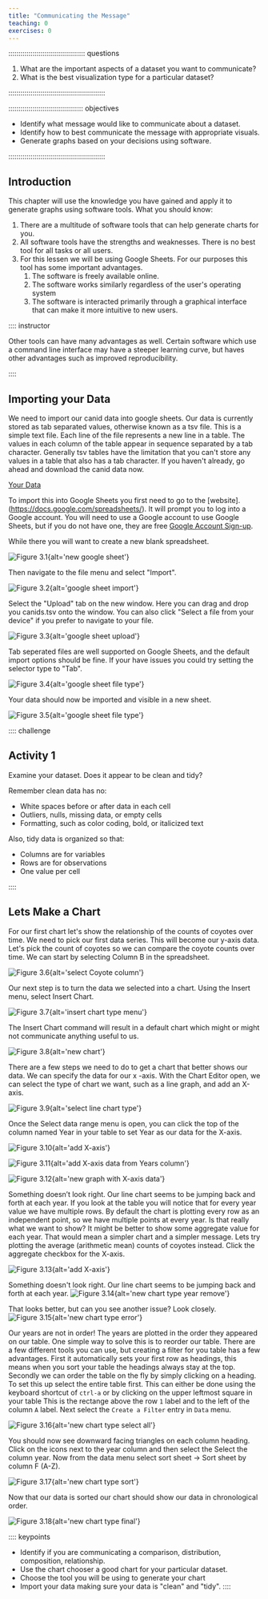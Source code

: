```yaml
---
title: "Communicating the Message"
teaching: 0
exercises: 0
---
```


:::::::::::::::::::::::::::::::::::::: questions 

1. What are the important aspects of a dataset you want to communicate?
2. What is the best visualization type for a particular dataset?

::::::::::::::::::::::::::::::::::::::::::::::::

::::::::::::::::::::::::::::::::::::: objectives

- Identify what message would like to communicate about a dataset.
- Identify how to best communicate the message with appropriate visuals.
- Generate graphs based on your decisions using software.

::::::::::::::::::::::::::::::::::::::::::::::::

## Introduction

This chapter will use the knowledge you have gained and apply it to generate graphs using software tools. What you should know:

1. There are a multitude of software tools that can help generate charts for you.
2. All software tools have the strengths and weaknesses. There is no best tool for all tasks or all users.
3. For this lessen we will be using Google Sheets. For our purposes this tool has some important advantages.
    1. The software is freely available online.
    2. The software works similarly regardless of the user's operating system
    3. The software is interacted primarily through a graphical interface that can make it more intuitive to new users.

:::: instructor

Other tools can have many advantages as well. Certain software which use a command line interface may have a steeper learning curve, but haves other advantages such as improved reproducibility. 

::::

## Importing your Data
We need to import our canid data into google sheets. Our data is currently stored as tab separated values, otherwise known as a tsv file. This is a simple text file. Each line of the file represents a new line in a table. The values in each column of the table appear in sequence separated by a tab character. Generally tsv tables have the limitation that you can't store any values in a table that also has a tab character. If you haven't already, go ahead and download the canid data now. 

[Your Data](data/canids.tsv)

To import this into Google Sheets you first need to go to the [website]. (https://docs.google.com/spreadsheets/). It will prompt you to log into a Google account. You will need to use a Google account to use Google Sheets, but if you do not have one, they are free [Google Account Sign-up](https://accounts.google.com/signup/v2/webcreateaccount?biz=false&flowName=GlifWebSignIn&flowEntry=SignUp&hl=en).

While there you will want to create a new blank spreadsheet.

![Figure 3.1](fig/03-new_google_sheet_circled.png){alt='new google sheet'}

Then navigate to the file menu and select "Import".

![Figure 3.2](fig/03-new_google_sheet_import.png){alt='google sheet import'}

Select the "Upload" tab on the new window. Here you can drag and drop you canids.tsv onto the window. You can also click "Select a file from your device" if you prefer to navigate to your file.

![Figure 3.3](fig/03-new_google_sheet_upload.png){alt='google sheet upload'}

Tab seperated files are well supported on Google Sheets, and the default import options should be fine. If your have issues you could try setting the selector type to "Tab".

![Figure 3.4](fig/03-new_google_sheet_file.png){alt='google sheet file type'}

Your data should now be imported and visible in a new sheet.

![Figure 3.5](fig/03-new_google_sheet_table.png){alt='google sheet file type'}

:::: challenge 

## Activity 1
Examine your dataset. Does it appear to be clean and tidy?

Remember clean data has no:
- White spaces before or after data in each cell
- Outliers, nulls, missing data, or empty cells
- Formatting, such as color coding, bold, or italicized text

Also, tidy data is organized so that:
- Columns are for variables
- Rows are for observations
- One value per cell

::::

## Lets Make a Chart

For our first chart let's show the relationship of the counts of coyotes over time. We need to pick our first data series. This will become our y-axis data. Let's pick the count of coyotes so we can compare the coyote counts over time. We can start by selecting  Column B in the spreadsheet.

![Figure 3.6](fig/03-select_coyotes.png){alt='select Coyote column'}

Our next step is to turn the data we selected into a chart. Using the Insert menu, select Insert Chart. 

![Figure 3.7](fig/03-insert_chart.png){alt='insert chart type menu'}

The Insert Chart command will result in a default chart which might or might not communicate anything useful to us. 

![Figure 3.8](fig/03-default_chart.png){alt='new chart'}

There are a few steps we need to do to get a chart that better shows our data. We can specify the data for our x -axis. With the Chart Editor open, we can select the type of chart we want, such as a line graph, and add an X-axis.

![Figure 3.9](fig/03-chart_thumbnails.png){alt='select line chart type'}

Once the Select data range menu is open, you can click the top of the column named Year in your table to set Year as our data for the X-axis.

![Figure 3.10](fig/03-add_x_axis.png){alt='add X-axis'}

![Figure 3.11](fig/03-select_years_column.png){alt='add X-axis data from Years column'}

![Figure 3.12](fig/03-default_years_chart.png){alt='new graph with X-axis data'}

Something doesn’t look right. Our line chart seems to be jumping back and forth at each year. If you look at the table you will notice that for every year value we have multiple rows. By default the chart is plotting every row as an independent point, so we have multiple points at every year. Is that really what we want to show? It might be better to show some aggregate value for each year. That would mean a simpler chart and a simpler message. Lets try plotting the average (arithmetic mean) counts of coyotes instead. Click the aggregate checkbox for the X-axis.

![Figure 3.13](fig/03-aggregated_x-axis.png){alt='add X-axis'}

Something doesn't look right. Our line chart seems to be jumping back and forth at each year. 
![Figure 3.14](fig/03-new_chart_year.png){alt='new chart type year remove'}


That looks better, but can you see another issue? Look closely.
![Figure 3.15](fig/03-new_chart_error.png){alt='new chart type error'}

Our years are not in order! The years are plotted in the order they appeared on our table. One simple way to solve this is to reorder our table. There are a few different tools you can use, but creating a filter for you table has a few advantages. First it automatically sets your first row as headings, this means when you sort your table the headings always stay at the top. Secondly we can order the table on the fly by simply clicking on a heading. To set this up select the entire table first. This can either be done using the keyboard shortcut of `ctrl-a` or by clicking on the upper leftmost square in your table This is the rectange above the row `1` label and to the left of the column `A` label. Next select the `Create a Filter` entry in `Data` menu. 

![Figure 3.16](fig/03-new_chart_select.png){alt='new chart type select all'}

You should now see downward facing triangles on each column heading. Click on the icons next to the year column and then select the Select the column year. Now from the data menu select sort sheet -> Sort sheet by column F (A-Z). 

![Figure 3.17](fig/03-new_chart_sort.png){alt='new chart type sort'}

Now that our data is sorted our chart should show our data in chronological order.

![Figure 3.18](fig/03-new_chart_final.png){alt='new chart type final'}

:::: keypoints 

- Identify if you are communicating a comparison, distribution, composition, relationship.
- Use the chart chooser a good chart for your particular dataset.
- Choose the tool you will be using to generate your chart
- Import your data making sure your data is "clean" and "tidy".
::::
